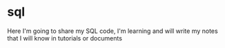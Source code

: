 # sql
Here I'm going to share my SQL code, I'm learning and will write my notes that I will know in tutorials or documents

